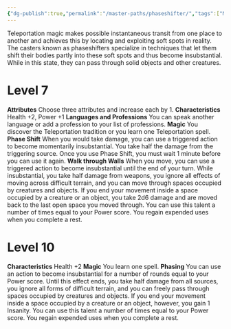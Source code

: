 ```yaml
---
{"dg-publish":true,"permalink":"/master-paths/phaseshifter/","tags":["Magic"]}
---
```


Teleportation magic makes possible instantaneous transit from one place to another and achieves this by locating and exploiting soft spots in reality. The casters known as phaseshifters specialize in techniques that let them shift their bodies partly into these soft spots and thus become insubstantial. While in this state, they can pass through solid objects and other creatures.
# Level 7
**Attributes** Choose three attributes and increase each by 1.
**Characteristics** Health +2, Power +1
**Languages and Professions** You can speak another language or add a profession to your list of professions.
**Magic** You discover the Teleportation tradition or you learn one Teleportation spell.
**Phase Shift** When you would take damage, you can use a triggered action to become momentarily insubstantial.
You take half the damage from the triggering source.
Once you use Phase Shift, you must wait 1 minute before you can use it again.
**Walk through Walls** When you move, you can use a triggered action to become insubstantial until the end of your turn. While insubstantial, you take half damage from weapons, you ignore all effects of moving across difficult terrain, and you can move through spaces occupied by creatures and objects. If you end your movement inside a space occupied by a creature or an object, you take 2d6 damage and are moved back to the last open space you moved through.
You can use this talent a number of times equal to your Power score. You regain expended uses when you complete a rest.
# Level 10
**Characteristics** Health +2
**Magic** You learn one spell.
**Phasing** You can use an action to become insubstantial for a number of rounds equal to your Power score. Until this effect ends, you take half damage from all sources, you ignore all forms of difficult terrain, and you can freely pass through spaces occupied by creatures and objects. If you end your movement inside a space occupied by a creature or an object, however, you gain 1 Insanity. You can use this talent a number of times equal to your Power score.
You regain expended uses when you complete a rest.